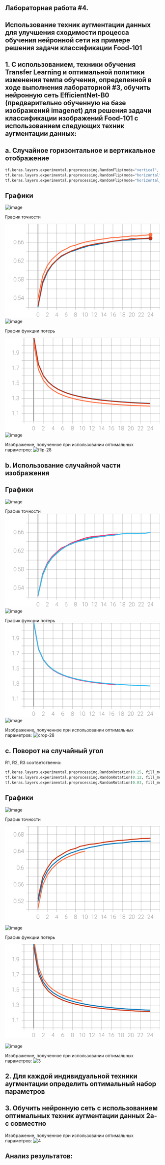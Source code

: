 ## Лабораторная работа #4.
##         Использование техник аугментации данных для улучшения сходимости процесса обучения нейронной сети на примере решения задачи классификации Food-101


## 1. С использованием, техники обучения Transfer Learning и оптимальной политики изменения темпа обучения, определенной в ходе выполнения лабораторной #3, обучить нейронную сеть EfficientNet-B0 (предварительно обученную на базе изображений imagenet) для решения задачи классификации изображений Food-101 с использованием следующих техник аугментации данных:
## a. Случайное горизонтальное и вертикальное отображение 

```python
tf.keras.layers.experimental.preprocessing.RandomFlip(mode="vertical", seed=None, name=None)
tf.keras.layers.experimental.preprocessing.RandomFlip(mode="horizontal", seed=None, name=None)
tf.keras.layers.experimental.preprocessing.RandomFlip(mode="horizontal_and_vertical", seed=None, name=None)
```

## Графики
![image](https://user-images.githubusercontent.com/81873177/117008405-5a7b6a00-acf3-11eb-8806-22be2b80788b.png)

График точности

![SVG example](./grafs/epoch_categorical_accuracyhv.svg)
![image](https://user-images.githubusercontent.com/81873177/117008376-53ecf280-acf3-11eb-8c75-6d08cbe69810.png)

График функции потерь

![SVG example](./grafs/epoch_losshv.svg)
![image](https://user-images.githubusercontent.com/81873177/117008364-4f283e80-acf3-11eb-8b90-74b0351efe3c.png)

Изображение, полученное при использовании оптимальных параметров:
![flip-28](https://user-images.githubusercontent.com/81873177/117055295-aba35200-ad23-11eb-8c32-e3825e0e348e.jpg)


## b. Использование случайной части изображения 

## Графики
![image](https://user-images.githubusercontent.com/81873177/117046951-f91ac180-ad19-11eb-9310-1a213dae64a1.png)



График точности
![SVG example](./grafs/epoch_categorical_accuracyCR.svg)
![image](https://user-images.githubusercontent.com/81873177/117046917-ed2eff80-ad19-11eb-954d-a75333031661.png)


График функции потерь
![SVG example](./grafs/epoch_lossCR.svg)
![image](https://user-images.githubusercontent.com/81873177/117046879-e43e2e00-ad19-11eb-95a1-ebf1da727e45.png)

Изображение, полученное при использовании оптимальных параметров:
![crop-28](https://user-images.githubusercontent.com/81873177/117055360-beb62200-ad23-11eb-939b-cda28f066862.jpg)


## c. Поворот на случайный угол 
 R1, R2, R3 соответственно:
```python
tf.keras.layers.experimental.preprocessing.RandomRotation(0.25, fill_mode='reflect', interpolation='bilinear', seed=None, name=None, fill_value=0.0)
tf.keras.layers.experimental.preprocessing.RandomRotation(0.12, fill_mode='reflect', interpolation='bilinear', seed=None, name=None, fill_value=0.0)
tf.keras.layers.experimental.preprocessing.RandomRotation(0.03, fill_mode='reflect', interpolation='bilinear', seed=None, name=None, fill_value=0.0)
```

## Графики
![image](https://user-images.githubusercontent.com/81873177/117006002-8f39f200-acf0-11eb-8a05-89075ea37611.png)


График точности

![SVG example](./grafs/epoch_categorical_accuracyR.svg)

![image](https://user-images.githubusercontent.com/81873177/117007038-d4125880-acf1-11eb-98ff-6795a92fcb7d.png)


График функции потерь

![SVG example](./grafs/epoch_lossR.svg)

![image](https://user-images.githubusercontent.com/81873177/117007074-dffe1a80-acf1-11eb-926e-f27c5cfe1ab1.png)

Изображение, полученное при использовании оптимальных параметров:
![3](https://user-images.githubusercontent.com/81873177/117055414-cbd31100-ad23-11eb-8272-5b964eed94d8.jpg)


## 2. Для каждой индивидуальной техники аугментации определить оптимальный набор параметров


## 3. Обучить нейронную сеть с использованием оптимальных техник аугментации данных 2a-с совместно

Изображение, полученное при использовании оптимальных параметров:
![4](https://user-images.githubusercontent.com/81873177/117055445-d4c3e280-ad23-11eb-9e41-137099ab8fa6.jpg)

## Анализ результатов:

